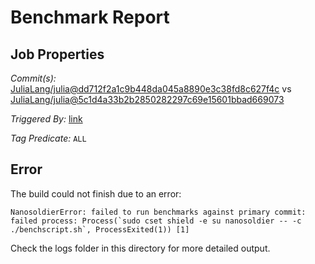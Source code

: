 # Benchmark Report

## Job Properties

*Commit(s):* [JuliaLang/julia@dd712f2a1c9b448da045a8890e3c38fd8c627f4c](https://github.com/JuliaLang/julia/commit/dd712f2a1c9b448da045a8890e3c38fd8c627f4c) vs [JuliaLang/julia@5c1d4a33b2b2850282297c69e15601bbad669073](https://github.com/JuliaLang/julia/commit/5c1d4a33b2b2850282297c69e15601bbad669073)

*Triggered By:* [link](https://github.com/JuliaLang/julia/pull/28857#issuecomment-419447145)

*Tag Predicate:* `ALL`

## Error

The build could not finish due to an error:

```
NanosoldierError: failed to run benchmarks against primary commit: failed process: Process(`sudo cset shield -e su nanosoldier -- -c ./benchscript.sh`, ProcessExited(1)) [1]
```

Check the logs folder in this directory for more detailed output.

